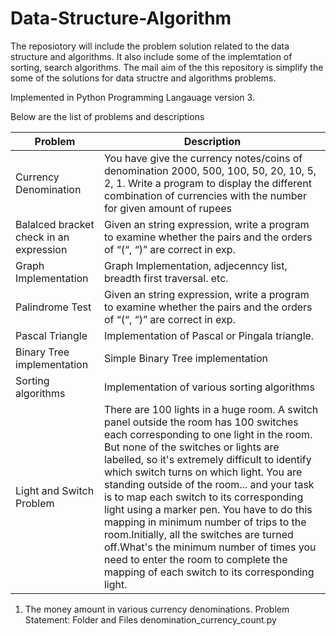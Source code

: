# Data-Structure-Algorithm

The reposiotory will include the problem solution related to the data structure and algorithms. It also include some of the implemtation of sorting, search algorithms. The mail aim of the this repository is simplify the some of the solutions for data structre and algorithms problems.

Implemented in Python Programming Langauage version 3.

Below are the list of problems and descriptions

| Problem | Description |
| ------ | ------ |
| Currency Denomination | You have give the currency notes/coins of denomination 2000, 500, 100, 50, 20, 10, 5, 2, 1. Write a program  to display the different combination of currencies with the number for given amount of rupees |
| Balalced bracket check in an expression | Given an string expression, write a program to examine whether the pairs and the orders of “(“, “)” are correct in exp. |
| Graph Implementation | Graph Implementation, adjecenncy list, breadth first traversal. etc. |
| Palindrome Test | Given an string expression, write a program to examine whether the pairs and the orders of “(“, “)” are correct in exp. |
| Pascal Triangle | Implementation of Pascal or Pingala triangle. |
| Binary Tree implementation | Simple Binary Tree implementation |
| Sorting algorithms | Implementation of various sorting algorithms |
| Light and Switch Problem | There are 100 lights in a huge room. A switch panel outside the room has 100 switches each corresponding to one light in the room. But none of the switches or lights are labelled, so it's extremely difficult to identify which switch turns on which light. You are standing outside of the room... and your task is to map each switch to its corresponding light using a marker pen. You have to do this mapping in minimum number of trips to the room.Initially, all the switches are turned off.What's the minimum number of times you need to enter the room to complete the mapping of each switch to its corresponding light.|


1. The money amount in various currency denominations.
Problem Statement:
Folder and Files denomination_currency_count.py
